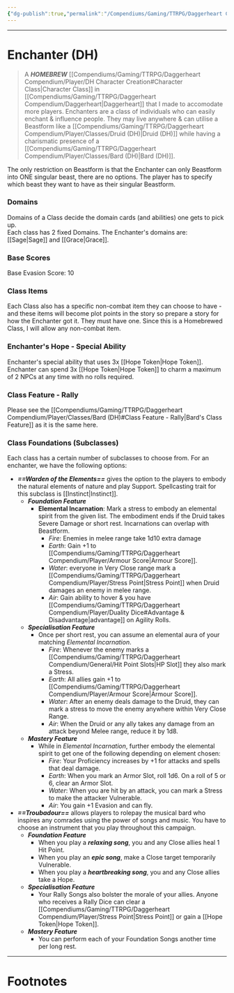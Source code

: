```yaml
---
{"dg-publish":true,"permalink":"/Compendiums/Gaming/TTRPG/Daggerheart Compendium/Homebrew/Enchanter (DH)/","tags":["TTRPG"]}
---
```



---
# Enchanter (DH)
> A ***HOMEBREW*** [[Compendiums/Gaming/TTRPG/Daggerheart Compendium/Player/DH Character Creation#Character Class\|Character Class]] in [[Compendiums/Gaming/TTRPG/Daggerheart Compendium/Daggerheart\|Daggerheart]] that I made to accomodate more players.
> Enchanters are a class of individuals who can easily enchant & influence people. They may live anywhere & can utilise a Beastform like a [[Compendiums/Gaming/TTRPG/Daggerheart Compendium/Player/Classes/Druid (DH)\|Druid (DH)]] while having a charismatic presence of a [[Compendiums/Gaming/TTRPG/Daggerheart Compendium/Player/Classes/Bard (DH)\|Bard (DH)]].

The only restriction on Beastform is that the Enchanter can only Beastform into ONE singular beast, there are no options. The player has to specify which beast they want to have as their singular Beastform.

### Domains
Domains of a Class decide the domain cards (and abilities) one gets to pick up.  
Each class has 2 fixed Domains.
The Enchanter's domains are: [[Sage\|Sage]] and [[Grace\|Grace]].

### Base Scores
Base Evasion Score: 10

### Class Items
Each Class also has a specific non-combat item they can choose to have - and these items will become plot points in the story so prepare a story for how the Enchanter got it. They must have one. 
Since this is a Homebrewed Class, I will allow any non-combat item.

### Enchanter's Hope - Special Ability
Enchanter's special ability that uses 3x [[Hope Token\|Hope Token]].
Enchanter can spend 3x [[Hope Token\|Hope Token]] to charm a maximum of 2 NPCs at any time with no rolls required.

### Class Feature - Rally
Please see the [[Compendiums/Gaming/TTRPG/Daggerheart Compendium/Player/Classes/Bard (DH)#Class Feature - Rally\|Bard's Class Feature]] as it is the same here.

### Class Foundations (Subclasses)
Each class has a certain number of subclasses to choose from. For an enchanter, we have the following options:
- ***==Warden of the Elements==*** gives the option to the players to embody the natural elements of nature and play Support. Spellcasting trait for this subclass is [[Instinct\|Instinct]].
	- ***Foundation Feature***
		- **Elemental Incarnation**: Mark a stress to embody an elemental spirit from the given list. The embodiment ends if the Druid takes Severe Damage or short rest. Incarnations can overlap with Beastform.
			- *Fire*: Enemies in melee range take 1d10 extra damage
			- *Earth*: Gain +1 to [[Compendiums/Gaming/TTRPG/Daggerheart Compendium/Player/Armour Score\|Armour Score]].
			- *Water*: everyone in Very Close range mark a [[Compendiums/Gaming/TTRPG/Daggerheart Compendium/Player/Stress Point\|Stress Point]] when Druid damages an enemy in melee range.
			- *Air*: Gain ability to hover & you have [[Compendiums/Gaming/TTRPG/Daggerheart Compendium/Player/Duality Dice#Advantage & Disadvantage\|advantage]] on Agility Rolls.
	- ***Specialisation Feature***
		- Once per short rest, you can assume an elemental aura of your matching *Elemental Incarnation*.
			- *Fire*: Whenever the enemy marks a [[Compendiums/Gaming/TTRPG/Daggerheart Compendium/General/Hit Point Slots\|HP Slot]] they also mark a Stress.
			- *Earth*: All allies gain +1 to [[Compendiums/Gaming/TTRPG/Daggerheart Compendium/Player/Armour Score\|Armour Score]].
			- *Water*: After an enemy deals damage to the Druid, they can mark a stress to move the enemy anywhere within Very Close Range.
			- *Air*: When the Druid or any ally takes any damage from an attack beyond Melee range, reduce it by 1d8.
	- ***Mastery Feature***
		- While in *Elemental Incarnation*, further embody the elemental spirit to get one of the following depending on element chosen:
			- *Fire*: Your Proficiency increases by +1 for attacks and spells that deal damage.
			- *Earth*: When you mark an Armor Slot, roll 1d6. On a roll of 5 or 6, clear an Armor Slot.
			- *Water*: When you are hit by an attack, you can mark a Stress to make the attacker Vulnerable.
			- *Air*: You gain +1 Evasion and can fly.
- ***==Troubadour==*** allows players to rolepay the musical bard who inspires any comrades using the power of songs and music. You have to choose an instrument that you play throughout this campaign.
	- ***Foundation Feature***
		- When you play a ***relaxing song***, you and any Close allies heal 1 Hit Point.
		- When you play an ***epic song***, make a Close target temporarily Vulnerable.
		- When you play a ***heartbreaking song***, you and any Close allies take a Hope.
	- ***Specialisation Feature***
		- Your Rally Songs also bolster the morale of your allies. Anyone who receives a Rally Dice can clear a [[Compendiums/Gaming/TTRPG/Daggerheart Compendium/Player/Stress Point\|Stress Point]] or gain a [[Hope Token\|Hope Token]].
	- ***Mastery Feature***
		- You can perform each of your Foundation Songs another time per long rest.

---
# Footnotes